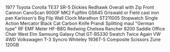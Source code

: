 1977 Toyota Corolla TE37 SR-5
Dickies Redhawk Overall with Zip Front
Cannon CanoScan 9000F MK2
Fujifilm GS645
Griswald or Field cast iron pan
Karlsson's Big Flip Wall Clock
Marathon ST211005 Stopwatch Single Action
Mercator Black Cat Carbon Knife
Prandi Splitting maul "German type"
RF EMF Meter HF-B8G
Redwing Chelsea Rancher 8200
Saddle Office Chair West Elm
Samsung Galaxy Chat GT-B5330
Swatch Twice Again
VW 4WD Volkswagen T-3 Syncro
Whiteley 1936T-5 Composite Scissors
Zune 120GB
